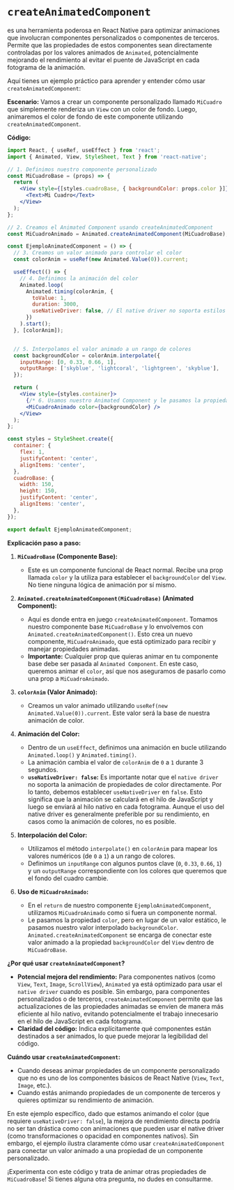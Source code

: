 # `createAnimatedComponent`

es una herramienta poderosa en React Native para optimizar animaciones que involucran componentes personalizados o componentes de terceros. Permite que las propiedades de estos componentes sean directamente controladas por los valores animados de `Animated`, potencialmente mejorando el rendimiento al evitar el puente de JavaScript en cada fotograma de la animación.

Aquí tienes un ejemplo práctico para aprender y entender cómo usar `createAnimatedComponent`:

**Escenario:** Vamos a crear un componente personalizado llamado `MiCuadro` que simplemente renderiza un `View` con un color de fondo. Luego, animaremos el color de fondo de este componente utilizando `createAnimatedComponent`.

**Código:**

```jsx
import React, { useRef, useEffect } from 'react';
import { Animated, View, StyleSheet, Text } from 'react-native';

// 1. Definimos nuestro componente personalizado
const MiCuadroBase = (props) => {
  return (
    <View style={[styles.cuadroBase, { backgroundColor: props.color }]}>
      <Text>Mi Cuadro</Text>
    </View>
  );
};

// 2. Creamos el Animated Component usando createAnimatedComponent
const MiCuadroAnimado = Animated.createAnimatedComponent(MiCuadroBase);

const EjemploAnimatedComponent = () => {
  // 3. Creamos un valor animado para controlar el color
  const colorAnim = useRef(new Animated.Value(0)).current;

  useEffect(() => {
    // 4. Definimos la animación del color
    Animated.loop(
      Animated.timing(colorAnim, {
        toValue: 1,
        duration: 3000,
        useNativeDriver: false, // El native driver no soporta estilos de color
      })
    ).start();
  }, [colorAnim]);


  // 5. Interpolamos el valor animado a un rango de colores
  const backgroundColor = colorAnim.interpolate({
    inputRange: [0, 0.33, 0.66, 1],
    outputRange: ['skyblue', 'lightcoral', 'lightgreen', 'skyblue'],
  });

  return (
    <View style={styles.container}>
      {/* 6. Usamos nuestro Animated Component y le pasamos la propiedad animada */}
      <MiCuadroAnimado color={backgroundColor} />
    </View>
  );
};

const styles = StyleSheet.create({
  container: {
    flex: 1,
    justifyContent: 'center',
    alignItems: 'center',
  },
  cuadroBase: {
    width: 150,
    height: 150,
    justifyContent: 'center',
    alignItems: 'center',
  },
});

export default EjemploAnimatedComponent;
```

**Explicación paso a paso:**

1.  **`MiCuadroBase` (Componente Base):**
    * Este es un componente funcional de React normal. Recibe una prop llamada `color` y la utiliza para establecer el `backgroundColor` del `View`. No tiene ninguna lógica de animación por sí mismo.

2.  **`Animated.createAnimatedComponent(MiCuadroBase)` (Animated Component):**
    * Aquí es donde entra en juego `createAnimatedComponent`. Tomamos nuestro componente base `MiCuadroBase` y lo envolvemos con `Animated.createAnimatedComponent()`. Esto crea un nuevo componente, `MiCuadroAnimado`, que está optimizado para recibir y manejar propiedades animadas.
    * **Importante:** Cualquier prop que quieras animar en tu componente base debe ser pasada al `Animated Component`. En este caso, queremos animar el `color`, así que nos aseguramos de pasarlo como una prop a `MiCuadroAnimado`.

3.  **`colorAnim` (Valor Animado):**
    * Creamos un valor animado utilizando `useRef(new Animated.Value(0)).current`. Este valor será la base de nuestra animación de color.

4.  **Animación del Color:**
    * Dentro de un `useEffect`, definimos una animación en bucle utilizando `Animated.loop()` y `Animated.timing()`.
    * La animación cambia el valor de `colorAnim` de `0` a `1` durante 3 segundos.
    * **`useNativeDriver: false`:** Es importante notar que el `native driver` no soporta la animación de propiedades de color directamente. Por lo tanto, debemos establecer `useNativeDriver` en `false`. Esto significa que la animación se calculará en el hilo de JavaScript y luego se enviará al hilo nativo en cada fotograma. Aunque el uso del native driver es generalmente preferible por su rendimiento, en casos como la animación de colores, no es posible.

5.  **Interpolación del Color:**
    * Utilizamos el método `interpolate()` en `colorAnim` para mapear los valores numéricos (de `0` a `1`) a un rango de colores.
    * Definimos un `inputRange` con algunos puntos clave (`0`, `0.33`, `0.66`, `1`) y un `outputRange` correspondiente con los colores que queremos que el fondo del cuadro cambie.

6.  **Uso de `MiCuadroAnimado`:**
    * En el `return` de nuestro componente `EjemploAnimatedComponent`, utilizamos `MiCuadroAnimado` como si fuera un componente normal.
    * Le pasamos la propiedad `color`, pero en lugar de un valor estático, le pasamos nuestro valor interpolado `backgroundColor`. `Animated.createAnimatedComponent` se encarga de conectar este valor animado a la propiedad `backgroundColor` del `View` dentro de `MiCuadroBase`.

**¿Por qué usar `createAnimatedComponent`?**

* **Potencial mejora del rendimiento:** Para componentes nativos (como `View`, `Text`, `Image`, `ScrollView`), `Animated` ya está optimizado para usar el `native driver` cuando es posible. Sin embargo, para componentes personalizados o de terceros, `createAnimatedComponent` permite que las actualizaciones de las propiedades animadas se envíen de manera más eficiente al hilo nativo, evitando potencialmente el trabajo innecesario en el hilo de JavaScript en cada fotograma.
* **Claridad del código:** Indica explícitamente qué componentes están destinados a ser animados, lo que puede mejorar la legibilidad del código.

**Cuándo usar `createAnimatedComponent`:**

* Cuando deseas animar propiedades de un componente personalizado que no es uno de los componentes básicos de React Native (`View`, `Text`, `Image`, etc.).
* Cuando estás animando propiedades de un componente de terceros y quieres optimizar su rendimiento de animación.

En este ejemplo específico, dado que estamos animando el color (que requiere `useNativeDriver: false`), la mejora de rendimiento directa podría no ser tan drástica como con animaciones que pueden usar el native driver (como transformaciones o opacidad en componentes nativos). Sin embargo, el ejemplo ilustra claramente cómo usar `createAnimatedComponent` para conectar un valor animado a una propiedad de un componente personalizado.

¡Experimenta con este código y trata de animar otras propiedades de `MiCuadroBase`! Si tienes alguna otra pregunta, no dudes en consultarme.
